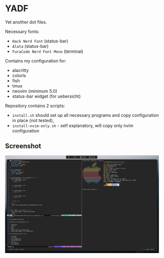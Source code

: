 # YADF

Yet another dot files.

Necessary fonts:

- `Hack Nerd Font` (status-bar)
- `Alata` (status-bar)
- `FuraCode Nerd Font Mono` (terminal)

Contains my configuration for:

- alacritty
- colorls
- fish
- tmux
- neovim (minimum 5.0)
- status-bar widget (for uebersicht)

Repository contains 2 scripts:

- `install.sh` should set up all necessary programs and copy configuration in
place (not tested),
- `install-nvim-only.sh` - self explanatory, will copy only nvim configuration

## Screenshot
![Screenshot](https://raw.githubusercontent.com/Krol22/yadf/master/screenshots/desktop.png)
